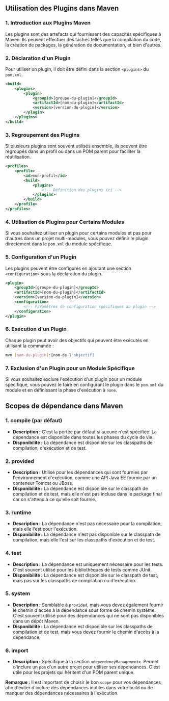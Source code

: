 ## Utilisation des Plugins dans Maven

### 1. **Introduction aux Plugins Maven**
Les plugins sont des artefacts qui fournissent des capacités spécifiques à Maven. 
Ils peuvent effectuer des tâches telles que la compilation du code, la création de packages, la génération 
de documentation, et bien d'autres.

### 2. **Déclaration d'un Plugin**
Pour utiliser un plugin, il doit être défini dans la section `<plugins>` du `pom.xml`.

```xml
<build>
    <plugins>
        <plugin>
            <groupId>[groupe-du-plugin]</groupId>
            <artifactId>[nom-du-plugin]</artifactId>
            <version>[version-du-plugin]</version>
        </plugin>
    </plugins>
</build>
```

### 3. **Regroupement des Plugins**
Si plusieurs plugins sont souvent utilisés ensemble, ils peuvent être regroupés dans un profil 
ou dans un POM parent pour faciliter la réutilisation.

```xml
<profiles>
    <profile>
        <id>mon-profil</id>
        <build>
            <plugins>
                <!-- Définition des plugins ici -->
            </plugins>
        </build>
    </profile>
</profiles>
```

### 4. **Utilisation de Plugins pour Certains Modules**
Si vous souhaitez utiliser un plugin pour certains modules et pas pour d'autres dans un projet multi-modules, 
vous pouvez définir le plugin directement dans le `pom.xml` du module spécifique.

### 5. **Configuration d'un Plugin**
Les plugins peuvent être configurés en ajoutant une section `<configuration>` sous la déclaration du plugin.

```xml
<plugin>
    <groupId>[groupe-du-plugin]</groupId>
    <artifactId>[nom-du-plugin]</artifactId>
    <version>[version-du-plugin]</version>
    <configuration>
        <!-- Paramètres de configuration spécifiques au plugin -->
    </configuration>
</plugin>
```

### 6. **Exécution d'un Plugin**
Chaque plugin peut avoir des objectifs qui peuvent être exécutés en utilisant la commande :

```bash
mvn [nom-du-plugin]:[nom-de-l'objectif]
```

### 7. **Exclusion d'un Plugin pour un Module Spécifique**
Si vous souhaitez exclure l'exécution d'un plugin pour un module spécifique, vous pouvez le faire 
en configurant le plugin dans le `pom.xml` du module et en définissant la phase d'exécution à `none`.

## Scopes de dépendance dans Maven

### 1. **compile (par défaut)**
- **Description :** C'est la portée par défaut si aucune n'est spécifiée. La dépendance est disponible dans toutes les phases du cycle de vie.
- **Disponibilité :** La dépendance est disponible sur les classpaths de compilation, d'exécution et de test.

### 2. **provided**
- **Description :** Utilisé pour les dépendances qui sont fournies par l'environnement d'exécution, comme une API Java EE fournie par un conteneur Tomcat ou JBoss.
- **Disponibilité :** La dépendance est disponible sur le classpath de compilation et de test, mais elle n'est pas incluse dans le package final car on s'attend à ce qu'elle soit fournie.

### 3. **runtime**
- **Description :** La dépendance n'est pas nécessaire pour la compilation, mais elle l'est pour l'exécution.
- **Disponibilité :** La dépendance n'est pas disponible sur le classpath de compilation, mais elle l'est sur les classpaths d'exécution et de test.

### 4. **test**
- **Description :** La dépendance est uniquement nécessaire pour les tests. C'est souvent utilisé pour les bibliothèques de tests comme JUnit.
- **Disponibilité :** La dépendance est disponible sur le classpath de test, mais pas sur les classpaths de compilation ou d'exécution.

### 5. **system**
- **Description :** Semblable à `provided`, mais vous devez également fournir le chemin d'accès à la dépendance sous forme de chemin système. C'est souvent utilisé pour des dépendances qui ne sont pas disponibles dans un dépôt Maven.
- **Disponibilité :** La dépendance est disponible sur les classpaths de compilation et de test, mais vous devez fournir le chemin d'accès à la dépendance.

### 6. **import**
- **Description :** Spécifique à la section `<dependencyManagement>`. Permet d'inclure un `pom` d'un autre projet pour utiliser ses dépendances. C'est utile pour les projets qui héritent d'un POM parent unique.

**Remarque :** Il est important de choisir le bon `scope` pour vos dépendances afin d'éviter d'inclure des dépendances inutiles dans votre build ou de manquer des dépendances nécessaires à l'exécution.

